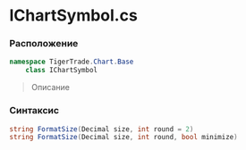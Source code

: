 
# IChartSymbol.cs
### Расположение
```csharp
namespace TigerTrade.Chart.Base  
    class IChartSymbol
```

> Описание

### Синтаксис
```csharp
string FormatSize(Decimal size, int round = 2)
string FormatSize(Decimal size, int round, bool minimize)
```
